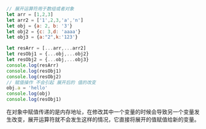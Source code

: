 ```js
// 展开运算符用于数组或者对象
let arr = [1,2,3]
let arr2 = ['1',2,3,'a','n']
let obj = {a: 2, b: '3'}
let obj2 = {c: 3,d: 'aaaa'}
let obj3 = {a:"2",k:'123'}

let resArr = [...arr,...arr2]
let resObj1 = {...obj,...obj2}
let resObj2 = {...obj,...obj3}
console.log(resArr)
console.log(resObj1)
console.log(resObj2)
// 赋值操作 不会引起 展开后的 值的改变 
obj.a = 'hello'
console.log(obj)
console.log(resObj1)
```
在对象中赋值传递的是内存地址，在修改其中一个变量的时候会导致另一个变量发生改变，展开运算符就不会发生这样的情况，它直接将展开的值赋值给新的变量。